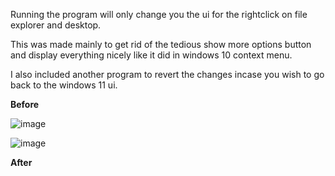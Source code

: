 Running the program will only change you the ui for the rightclick on file explorer and desktop.

This was made mainly to get rid of the tedious show more options button and display everything nicely like it did in windows 10 context menu.

I also included another program to revert the changes incase you wish to go back to the windows 11 ui.

**Before**

![image](https://github.com/derekburnz/Windows-10-Context-menu-script/assets/127548116/c9213a2e-b010-43f1-9dcc-4ce8d2259f05)

![image](https://github.com/derekburnz/Windows-10-Context-menu-script/assets/127548116/e508734a-7206-4e1d-bd67-4b882e47f41f)

**After**
